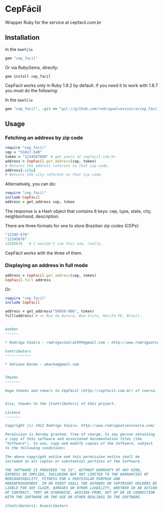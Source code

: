 CepFácil
===========

Wrapper Ruby for the service at cepfacil.com.br

Installation
------------

In the `Gemfile`

```ruby
gem "cep_facil"
```

Or via RubyGems, directly:

  `gem install cep_facil`

CepFacil works only in Ruby 1.9.2 by default. If you need it to work with 1.8.7 you must do the following:

In the `Gemfile`

```ruby
gem "cep_facil", :git => "git://github.com/rodrigoalvesvieira/cep_facil.git", :branch => "1.8.7"
```

Usage
-----

### Fetching an address by zip code

```ruby
require "cep_facil"
cep = "53417-540"
token = "1234567890" # get yours at cepfacil.com.br
address = CepFacil.get_address(cep, token)
# Returns the address referent to that zip code.
address[:city]
# Returns the city referent to that zip code.
```

Alternatively, you can do:

```ruby
require "cep_facil"
include CepFacil
address = get_address cep, token
```

The response is a Hash object that contains 6 keys: cep, type, state, city, neighborhood, description.

There are three formats for one to store Brazilian zip codes (CEPs):

```ruby
"12345-678"
"12345678"
12345678   # I wouldn't use this one, really.
```

CepFácil works with the three of them.

### Displaying an address in full mode

```ruby
address = CepFacil.get_address(cep, token)
CepFacil.full address
```

Or:

````ruby
require "cep_facil"
include CepFacil

address = get_address("50050-000", token)
full(address) # => Rua da Aurora, Boa Vista, Recife-PE, Brasil.
```

Author
------

* Rodrigo Vieira - rodrigovieira1994@gmail.com - http://www.rodrigoalvesvieira.com

Contributors
------------

* Adriano Bacha - abacha@gmail.com


Thanks
-------

Huge thanks and cheers to CépFácil (http://cepfacil.com.br) of course. Thanks for the great service that you provide!


Also, thanks to the [Contributors] of this project.

Licence
-------

Copyright (c) 2012 Rodrigo Vieira. http://www.rodrigoalvesvieira.com/

Permission is hereby granted, free of charge, to any person obtaining
a copy of this software and associated documentation files (the
"Software"), to use, copy and modify copies of the Software, subject
to the following conditions:

The above copyright notice and this permission notice shall be
included in all copies or substantial portions of the Software.

THE SOFTWARE IS PROVIDED "AS IS", WITHOUT WARRANTY OF ANY KIND,
EXPRESS OR IMPLIED, INCLUDING BUT NOT LIMITED TO THE WARRANTIES OF
MERCHANTABILITY, FITNESS FOR A PARTICULAR PURPOSE AND
NONINFRINGEMENT. IN NO EVENT SHALL THE AUTHORS OR COPYRIGHT HOLDERS BE
LIABLE FOR ANY CLAIM, DAMAGES OR OTHER LIABILITY, WHETHER IN AN ACTION
OF CONTRACT, TORT OR OTHERWISE, ARISING FROM, OUT OF OR IN CONNECTION
WITH THE SOFTWARE OR THE USE OR OTHER DEALINGS IN THE SOFTWARE.

[Contributors]: #contributors